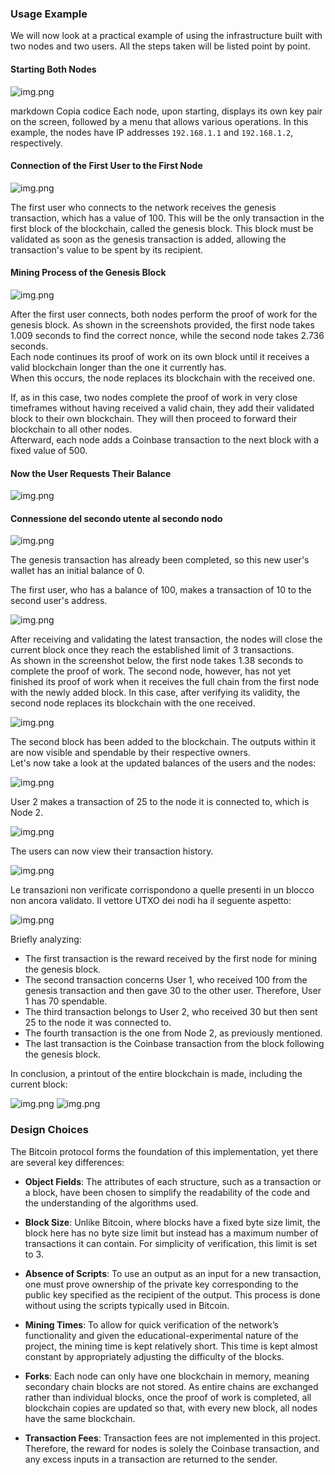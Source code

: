 ### Usage Example

We will now look at a practical example of using the infrastructure built with two nodes and two users.
All the steps taken will be listed point by point.

#### Starting Both Nodes

![img.png](img/img.png)

markdown
Copia codice
Each node, upon starting, displays its own key pair on the screen, followed by a menu that allows various operations. In
this example, the nodes have IP addresses `192.168.1.1` and `192.168.1.2`, respectively.

#### Connection of the First User to the First Node

![img.png](img/img2.png)

The first user who connects to the network receives the genesis transaction, which has a value of 100. This will be the
only transaction in the first block of the blockchain, called the genesis block. This block must be validated as soon as
the genesis transaction is added, allowing the transaction's value to be spent by its recipient.

#### Mining Process of the Genesis Block

![img.png](img/img3.png)

After the first user connects, both nodes perform the proof of work for the genesis block. As shown in the screenshots
provided, the first node takes 1.009 seconds to find the correct nonce, while the second node takes 2.736 seconds.  
Each node continues its proof of work on its own block until it receives a valid blockchain longer than the one it
currently has.  
When this occurs, the node replaces its blockchain with the received one.

If, as in this case, two nodes complete the proof of work in very close timeframes without having received a valid
chain, they add their validated block to their own blockchain. They will then proceed to forward their blockchain to all
other nodes.  
Afterward, each node adds a Coinbase transaction to the next block with a fixed value of 500.

#### Now the User Requests Their Balance

![img.png](img/img4.png)

#### Connessione del secondo utente al secondo nodo

![img.png](img/img5.png)

The genesis transaction has already been completed, so this new user's wallet has an initial balance of 0.

The first user, who has a balance of 100, makes a transaction of 10 to the second user's address.

![img.png](img/img6.png)

After receiving and validating the latest transaction, the nodes will close the current block once they reach the
established limit of 3 transactions.  
As shown in the screenshot below, the first node takes 1.38 seconds to complete the proof of work. The second node,
however, has not yet finished its proof of work when it receives the full chain from the first node with the newly added
block. In this case, after verifying its validity, the second node replaces its blockchain with the one received.

![img.png](img/img7.png)

The second block has been added to the blockchain. The outputs within it are now visible and spendable by their
respective owners.  
Let's now take a look at the updated balances of the users and the nodes:

![img.png](img/img8.png)

User 2 makes a transaction of 25 to the node it is connected to, which is Node 2.

![img.png](img/img9.png)

The users can now view their transaction history.

![img.png](img/img10.png)

Le transazioni non verificate corrispondono a quelle presenti in un blocco non ancora validato.
Il vettore UTXO dei nodi ha il seguente aspetto:

![img.png](img/img11.png)

Briefly analyzing:

- The first transaction is the reward received by the first node for mining the genesis block.
- The second transaction concerns User 1, who received 100 from the genesis transaction and then gave 30 to the other
  user. Therefore, User 1 has 70 spendable.
- The third transaction belongs to User 2, who received 30 but then sent 25 to the node it was connected to.
- The fourth transaction is the one from Node 2, as previously mentioned.
- The last transaction is the Coinbase transaction from the block following the genesis block.

In conclusion, a printout of the entire blockchain is made, including the current block:

![img.png](img/img12.png)
![img.png](img/img13.png)

### Design Choices

The Bitcoin protocol forms the foundation of this implementation, yet there are several key differences:

- **Object Fields**: The attributes of each structure, such as a transaction or a block, have been chosen to simplify
  the readability of the code and the understanding of the algorithms used.

- **Block Size**: Unlike Bitcoin, where blocks have a fixed byte size limit, the block here has no byte size limit but
  instead has a maximum number of transactions it can contain. For simplicity of verification, this limit is set to 3.

- **Absence of Scripts**: To use an output as an input for a new transaction, one must prove ownership of the private
  key corresponding to the public key specified as the recipient of the output. This process is done without using the
  scripts typically used in Bitcoin.

- **Mining Times**: To allow for quick verification of the network’s functionality and given the
  educational-experimental nature of the project, the mining time is kept relatively short. This time is kept almost
  constant by appropriately adjusting the difficulty of the blocks.

- **Forks**: Each node can only have one blockchain in memory, meaning secondary chain blocks are not stored. As entire
  chains are exchanged rather than individual blocks, once the proof of work is completed, all blockchain copies are
  updated so that, with every new block, all nodes have the same blockchain.

- **Transaction Fees**: Transaction fees are not implemented in this project. Therefore, the reward for nodes is solely
  the Coinbase transaction, and any excess inputs in a transaction are returned to the sender.
